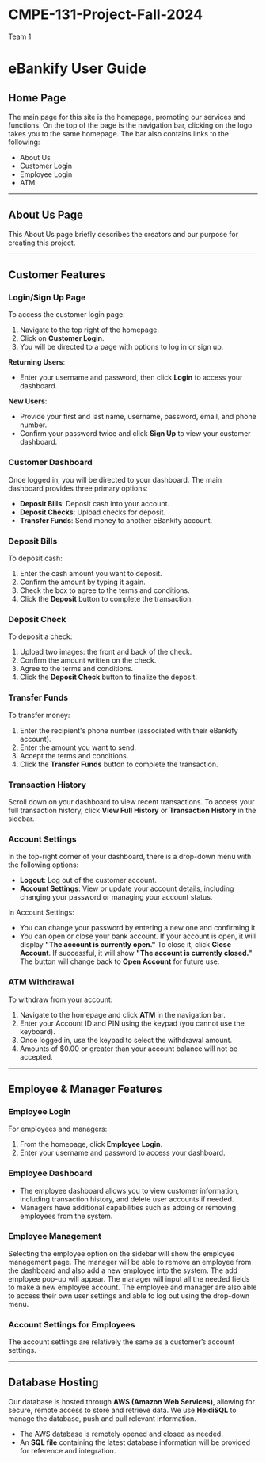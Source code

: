 # CMPE-131-Project-Fall-2024
Team 1
# eBankify User Guide

## Home Page
The main page for this site is the homepage, promoting our services and functions. On the top of the page is the navigation bar, clicking on the logo takes you to the same homepage. The bar also contains links to the following:
- About Us
- Customer Login
- Employee Login
- ATM

---

## About Us Page
This About Us page briefly describes the creators and our purpose for creating this project.

---

## Customer Features

### Login/Sign Up Page
To access the customer login page:
1. Navigate to the top right of the homepage.
2. Click on **Customer Login**.
3. You will be directed to a page with options to log in or sign up.

**Returning Users**: 
- Enter your username and password, then click **Login** to access your dashboard.

**New Users**: 
- Provide your first and last name, username, password, email, and phone number. 
- Confirm your password twice and click **Sign Up** to view your customer dashboard.

### Customer Dashboard
Once logged in, you will be directed to your dashboard. The main dashboard provides three primary options:
- **Deposit Bills**: Deposit cash into your account.
- **Deposit Checks**: Upload checks for deposit.
- **Transfer Funds**: Send money to another eBankify account.

### Deposit Bills
To deposit cash:
1. Enter the cash amount you want to deposit.
2. Confirm the amount by typing it again.
3. Check the box to agree to the terms and conditions.
4. Click the **Deposit** button to complete the transaction.

### Deposit Check
To deposit a check:
1. Upload two images: the front and back of the check.
2. Confirm the amount written on the check.
3. Agree to the terms and conditions.
4. Click the **Deposit Check** button to finalize the deposit.

### Transfer Funds
To transfer money:
1. Enter the recipient's phone number (associated with their eBankify account).
2. Enter the amount you want to send.
3. Accept the terms and conditions.
4. Click the **Transfer Funds** button to complete the transaction.

### Transaction History
Scroll down on your dashboard to view recent transactions. To access your full transaction history, click **View Full History** or **Transaction History** in the sidebar.

### Account Settings
In the top-right corner of your dashboard, there is a drop-down menu with the following options:
- **Logout**: Log out of the customer account.
- **Account Settings**: View or update your account details, including changing your password or managing your account status.

In Account Settings:
- You can change your password by entering a new one and confirming it.
- You can open or close your bank account. If your account is open, it will display **"The account is currently open."** To close it, click **Close Account**. If successful, it will show **"The account is currently closed."** The button will change back to **Open Account** for future use.

### ATM Withdrawal
To withdraw from your account:
1. Navigate to the homepage and click **ATM** in the navigation bar.
2. Enter your Account ID and PIN using the keypad (you cannot use the keyboard).
3. Once logged in, use the keypad to select the withdrawal amount.
4. Amounts of $0.00 or greater than your account balance will not be accepted.

---

## Employee & Manager Features

### Employee Login
For employees and managers:
1. From the homepage, click **Employee Login**.
2. Enter your username and password to access your dashboard.

### Employee Dashboard
- The employee dashboard allows you to view customer information, including transaction history, and delete user accounts if needed.
- Managers have additional capabilities such as adding or removing employees from the system.

### Employee Management
Selecting the employee option on the sidebar will show the employee management page. The manager will be able to remove an employee from the dashboard and also add a new employee into the system.
The add employee pop-up will appear. The manager will input all the needed fields to make a new employee account. The employee and manager are also able to access their own user settings and able to log out using the drop-down menu.

### Account Settings for Employees
The account settings are relatively the same as a customer’s account settings. 

---

## Database Hosting
Our database is hosted through **AWS (Amazon Web Services)**, allowing for secure, remote access to store and retrieve data. We use **HeidiSQL** to manage the database, push and pull relevant information.

- The AWS database is remotely opened and closed as needed.
- An **SQL file** containing the latest database information will be provided for reference and integration.

